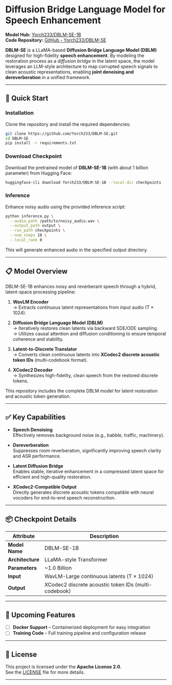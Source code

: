 
# Diffusion Bridge Language Model for Speech Enhancement

**Model Hub:** [Yorch233/DBLM-SE-1B](https://huggingface.co/Yorch233/DBLM-SE-1B)  
**Code Repository:** [GitHub - Yorch233/DBLM-SE](https://github.com/Yorch233/DBLM-SE)

**DBLM-SE** is a LLaMA-based **Diffusion Bridge Language Model (DBLM)** designed for high-fidelity **speech enhancement**. By modeling the restoration process as a *diffusion bridge* in the latent space, the model leverages an LLM-style architecture to map corrupted speech signals to clean acoustic representations, enabling **joint denoising and dereverberation** in a unified framework.

---

## 🚀 Quick Start

### Installation

Clone the repository and install the required dependencies:

```bash
git clone https://github.com/Yorch233/DBLM-SE.git
cd DBLM-SE
pip install -r requirements.txt
```

### Download Checkpoint

Download the pretrained model of **DBLM-SE-1B** (with about 1 billion parameter) from Hugging Face:

```bash
huggingface-cli download Yorch233/DBLM-SE-1B --local-dir checkpoints
```

### Inference

Enhance noisy audio using the provided inference script:

```bash
python inference.py \
  --audio_path /path/to/noisy_audio.wav \
  --output_path output \
  --run_path checkpoints \
  --num_steps 10 \
  --local_rank 0
```

This will generate enhanced audio in the specified output directory.

---

## 📋 Model Overview

DBLM-SE-1B enhances noisy and reverberant speech through a hybrid, latent-space processing pipeline:

1. **WavLM Encoder**  
   → Extracts continuous latent representations from input audio (T × 1024).

2. **Diffusion Bridge Language Model (DBLM)**  
   → Iteratively restores clean latents via backward SDE/ODE sampling.  
   → Utilizes causal attention and diffusion conditioning to ensure temporal coherence and stability.

3. **Latent-to-Discrete Translator**  
   → Converts clean continuous latents into **XCodec2 discrete acoustic token IDs** (multi-codebook format).

4. **XCodec2 Decoder**  
   → Synthesizes high-fidelity, clean speech from the restored discrete tokens.

This repository includes the complete DBLM model for latent restoration and acoustic token generation.

---

## ✅ Key Capabilities

- **Speech Denoising**  
  Effectively removes background noise (e.g., babble, traffic, machinery).
  
- **Dereverberation**  
  Suppresses room reverberation, significantly improving speech clarity and ASR performance.

- **Latent Diffusion Bridge**  
  Enables stable, iterative enhancement in a compressed latent space for efficient and high-quality restoration.

- **XCodec2-Compatible Output**  
  Directly generates discrete acoustic tokens compatible with neural vocoders for end-to-end speech reconstruction.

---

## 📦 Checkpoint Details

| Attribute         | Description |
|------------------|-----------|
| **Model Name**   | DBLM-SE-1B |
| **Architecture** | LLaMA-style Transformer |
| **Parameters**   | ~1.0 Billion |
| **Input**        | WavLM-Large continuous latents (T × 1024) |
| **Output**       | XCodec2 discrete acoustic token IDs (multi-codebook) |


---

## 🚧 Upcoming Features

- [ ] **Docker Support** – Containerized deployment for easy integration  
- [ ] **Training Code** – Full training pipeline and configuration release  

---

## 📄 License

This project is licensed under the **Apache License 2.0**.  
See the [LICENSE](LICENSE) file for more details.

---
